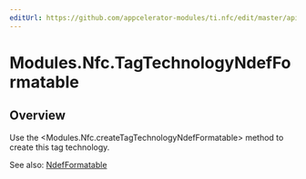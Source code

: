 ```yaml
---
editUrl: https://github.com/appcelerator-modules/ti.nfc/edit/master/apidoc/TagTechnology.yml
---
```

# Modules.Nfc.TagTechnologyNdefFormatable

<TypeHeader/>

## Overview

Use the <Modules.Nfc.createTagTechnologyNdefFormatable> method to create this tag technology.

See also:
[NdefFormatable](http://developer.android.com/reference/android/nfc/tech/NdefFormatable.html)

<ApiDocs/>
